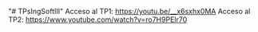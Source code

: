 "# TPsIngSoftIII" 
Acceso al TP1: https://youtu.be/__x6sxhx0MA 
Acceso al TP2: https://www.youtube.com/watch?v=ro7H9PElr70
